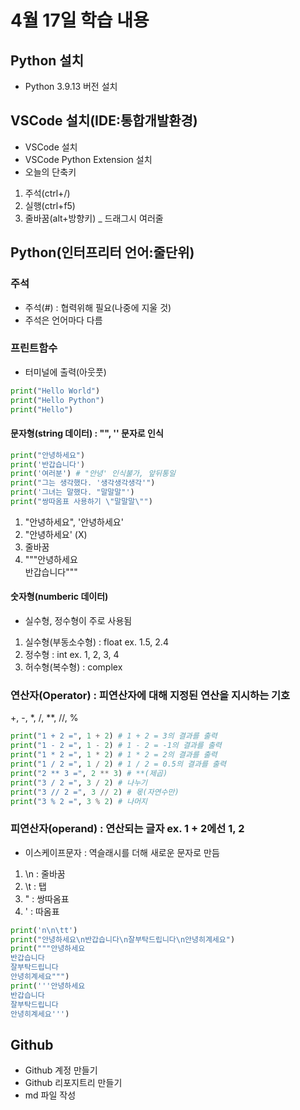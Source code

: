 # 4월 17일 학습 내용
## Python 설치
- Python 3.9.13 버전 설치
## VSCode 설치(IDE:통합개발환경)
- VSCode 설치
- VSCode Python Extension 설치
- 오늘의 단축키
1. 주석(ctrl+/)
2. 실행(ctrl+f5)
3. 줄바꿈(alt+방향키) _ 드래그시 여러줄
## Python(인터프리터 언어:줄단위)
### 주석
- 주석(#) : 협력위해 필요(나중에 지울 것)
- 주석은 언어마다 다름
### 프린트함수  
- 터미널에 출력(아웃풋)
```python
print("Hello World")
print("Hello Python")
print("Hello")
```
#### 문자형(string 데이터) : "", '' 문자로 인식
```python
print("안녕하세요")
print('반갑습니다')
print('여러분') # "안녕' 인식불가, 앞뒤통일
print("그는 생각했다. '생각생각생각'")
print('그녀는 말했다. "말말말"')
print("쌍따옴표 사용하기 \"말말말\"")
```
1. "안녕하세요", '안녕하세요'
2. "안녕하세요' (X)
3. 줄바꿈  
4. """안녕하세요  
 반갑습니다"""
#### 숫자형(numberic 데이터)
- 실수형, 정수형이 주로 사용됨
1. 실수형(부동소수형) : float ex. 1.5, 2.4
2. 정수형 : int ex. 1, 2, 3, 4
3. 허수형(복수형) : complex
### 연산자(Operator) : 피연산자에 대해 지정된 연산을 지시하는 기호
+, -, *, /, **, //, %
```python
print("1 + 2 =", 1 + 2) # 1 + 2 = 3의 결과를 출력
print("1 - 2 =", 1 - 2) # 1 - 2 = -1의 결과를 출력
print("1 * 2 =", 1 * 2) # 1 * 2 = 2의 결과를 출력
print("1 / 2 =", 1 / 2) # 1 / 2 = 0.5의 결과를 출력
print("2 ** 3 =", 2 ** 3) # **(제곱)
print("3 / 2 =", 3 / 2) # 나누기
print("3 // 2 =", 3 // 2) # 몫(자연수만)
print("3 % 2 =", 3 % 2) # 나머지
```
### 피연산자(operand) : 연산되는 글자 ex. 1 + 2에선 1, 2
- 이스케이프문자 : 역슬래시를 더해 새로운 문자로 만듬
1. \n : 줄바꿈
2. \t : 탭
3. \" : 쌍따옴표
4. \' : 따옴표
```python
print('n\n\tt')
print("안녕하세요\n반갑습니다\n잘부탁드립니다\n안녕히계세요")
print("""안녕하세요
반갑습니다
잘부탁드립니다
안녕히계세요""")
print('''안녕하세요
반갑습니다
잘부탁드립니다
안녕히계세요''')
```
## Github
- Github 계정 만들기
- Github 리포지트리 만들기
- md 파일 작성

